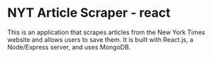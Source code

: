 # NYT Article Scraper - react

This is an application that scrapes articles from the New York Times website and allows users to save them. It is built with React.js, a Node/Express server, and uses MongoDB.
